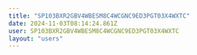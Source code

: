 ```yaml
---
title: "SP103BXR2GBV4WBESM8C4WCGNC9ED3PGT03X4WXTC"
date: 2024-11-03T08:14:24.861Z
user: SP103BXR2GBV4WBESM8C4WCGNC9ED3PGT03X4WXTC
layout: "users"
---
```

    